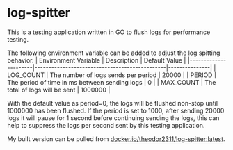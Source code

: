 # log-spitter
This is a testing application written in GO to flush logs for performance testing.

The following environment variable can be added to adjust the log spitting behavior.
| Environment Variable | Description                                   | Default Value |
|----------------------|-----------------------------------------------|---------------|
| LOG_COUNT            | The number of logs sends per period            | 20000         |
| PERIOD               | The period of time in ms between sending logs | 0             |
| MAX_COUNT            | The total of logs will be sent                | 1000000       |

With the default value as period=0, the logs will be flushed non-stop until 1000000 has been flushed.
If the period is set to 1000, after sending 20000 logs it will pause for 1 second before continuing sending the logs, this can help to suppress the logs per second sent by this testing application.

My built version can be pulled from [docker.io/theodor2311/log-spitter:latest](https://hub.docker.com/repository/docker/theodor2311/log-spitter).
